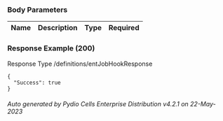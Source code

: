 






 
  


### Body Parameters

Name | Description | Type | Required
---|---|---|---






### Response Example (200)
Response Type /definitions/entJobHookResponse

```
{
  "Success": true
}
```




###### Auto generated by Pydio Cells Enterprise Distribution v4.2.1 on 22-May-2023
